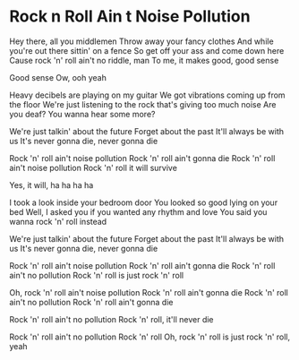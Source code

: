 # Rock n Roll Ain t Noise Pollution

Hey there, all you middlemen
Throw away your fancy clothes
And while you're out there sittin' on a fence
So get off your ass and come down here
Cause rock 'n' roll ain't no riddle, man
To me, it makes good, good sense

Good sense
Ow, ooh yeah

Heavy decibels are playing on my guitar
We got vibrations coming up from the floor
We're just listening to the rock that's giving too much noise
Are you deaf? You wanna hear some more?

We're just talkin' about the future
Forget about the past
It'll always be with us
It's never gonna die, never gonna die

Rock 'n' roll ain't noise pollution
Rock 'n' roll ain't gonna die
Rock 'n' roll ain't noise pollution
Rock 'n' roll it will survive

Yes, it will, ha ha ha ha

I took a look inside your bedroom door
You looked so good lying on your bed
Well, I asked you if you wanted any rhythm and love
You said you wanna rock 'n' roll instead

We're just talkin' about the future
Forget about the past
It'll always be with us
It's never gonna die, never gonna die

Rock 'n' roll ain't noise pollution
Rock 'n' roll ain't gonna die
Rock 'n' roll ain't no pollution
Rock 'n' roll is just rock 'n' roll

Oh, rock 'n' roll ain't noise pollution
Rock 'n' roll ain't gonna die
Rock 'n' roll ain't no pollution
Rock 'n' roll ain't gonna die

Rock 'n' roll ain't no pollution
Rock 'n' roll, it'll never die

Rock 'n' roll ain't no pollution
Rock 'n' roll
Oh, rock 'n' roll is just rock 'n' roll, yeah